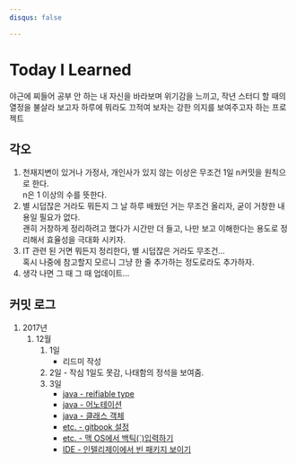 ```yaml
---
disqus: false

---
```


# Today I Learned
야근에 찌들어 공부 안 하는 내 자신을 바라보며 위기감을 느끼고, 작년 스터디 할 때의 열정을 불살라 보고자 하루에 뭐라도 끄적여 보자는 강한 의지를 보여주고자 하는 프로젝트

## 각오
1. 천재지변이 있거나 가정사, 개인사가 있지 않는 이상은 무조건 1일 n커밋을 원칙으로 한다.  
n은 1 이상의 수를 뜻한다.  
2. 별 시덥잖은 거라도 뭐든지 그 날 하루 배웠던 거는 무조건 올리자, 굳이 거창한 내용일 필요가 없다.  
괜히 거창하게 정리하려고 했다가 시간만 더 들고, 나만 보고 이해한다는 용도로 정리해서 효율성을 극대화 시키자.  
3. IT 관련 된 거면 뭐든지 정리한다, 별 시덥잖은 거라도 무조건...  
혹시 나중에 참고할지 모르니 그냥 한 줄 추가하는 정도로라도 추가하자.  
4. 생각 나면 그 때 그 때 업데이트...

## 커밋 로그
1. 2017년  
    1. 12월  
        1. 1일  
            * 리드미 작성  
        2. 2일 - 작심 1일도 못감, 나태함의 정석을 보여줌.  
        3. 3일  
            * [java - reifiable type](/java/reifiable-type.md)  
            * [java - 어노테이션](/java/annotation.md)  
            * [java - 클래스 객체](/java/class-object.md)  
            * [etc. - gitbook 설정](/etc/gitbook-config.md)  
            * [etc. - 맥 OS에서 백틱(`)입력하기](/etc/mac-os-typing-backtick.md)  
            * [IDE - 인텔리제이에서 빈 패키지 보이기](/ide/intellij-show-empty-package/README.md)